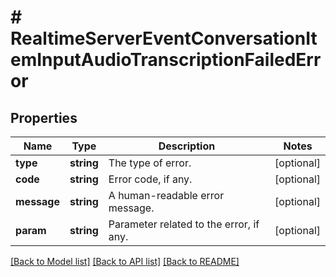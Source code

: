 # # RealtimeServerEventConversationItemInputAudioTranscriptionFailedError

## Properties

Name | Type | Description | Notes
------------ | ------------- | ------------- | -------------
**type** | **string** | The type of error. | [optional]
**code** | **string** | Error code, if any. | [optional]
**message** | **string** | A human-readable error message. | [optional]
**param** | **string** | Parameter related to the error, if any. | [optional]

[[Back to Model list]](../../README.md#models) [[Back to API list]](../../README.md#endpoints) [[Back to README]](../../README.md)
